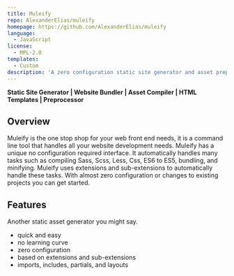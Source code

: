 ```yaml
---
title: Muleify
repo: AlexanderElias/muleify
homepage: https://github.com/AlexanderElias/muleify
language:
  - JavaScript
license:
  - MPL-2.0
templates:
  - Custom
description: 'A zero configuration static site generator and asset preprocessor compiler.'
---
```


**Static Site Generator | Website Bundler | Asset Compiler | HTML Templates | Preprocessor**

## Overview

Muleify is the one stop shop for your web front end needs, it is a command line tool that handles all your website development needs. Muleify has a unique no configuration required interface. It automatically handles many tasks such as compiling Sass, Scss, Less, Css, ES6 to ES5, bundling, and minifying. Muleify uses extensions and sub-extensions to automatically handle these tasks. With almost zero configuration or changes to existing projects you can get started.

## Features

Another static asset generator you might say.

- quick and easy
- no learning curve
- zero configuration
- based on extensions and sub-extensions
- imports, includes, partials, and layouts
